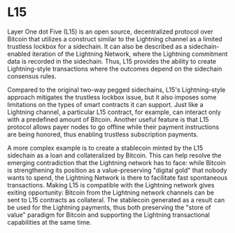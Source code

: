 # L15


Layer One dot Five (L15) is an open source, decentralized protocol over Bitcoin that utilizes a construct similar to the Lightning channel as a limited trustless lockbox for a sidechain.
It can also be described as a sidechain-enabled iteration of the Lightning Network,
where the Lightning commitment data is recorded in the sidechain.
Thus, L15 provides the ability to create Lightning-style transactions where the outcomes depend on the sidechain consensus rules.

Compared to the original two-way pegged sidechains, L15's Lightning-style approach mitigates the trustless lockbox issue, but it also imposes some limitations on the types of smart contracts it can support.
Just like a Lightning channel, a particular L15 contract, for example, can interact only with a predefined amount of Bitcoin.
Another useful feature is that L15 protocol allows payer nodes to go offline while their payment instructions are being honored, thus enabling trustless subscription payments.

A more complex example is to create a stablecoin minted by the L15 sidechain as a loan and collateralized by Bitcoin.
This can help resolve the emerging contradiction that the Lightning network has to face:
while Bitcoin is strengthening its position as a value-preserving "digital gold" that nobody wants to spend,
the Lightning Network is there to facilitate fast spontaneous transactions.
Making L15 is compatible with the Lightning network gives exiting opportunity:
Bitcoin from the Lightning network channels can be sent to L15 contracts as collateral.
The stablecoin generated as a result can be used for the Lightning payments,
thus both preserving the "store of value" paradigm for Bitcoin and supporting the Lightning transactional capabilities at the same time.
